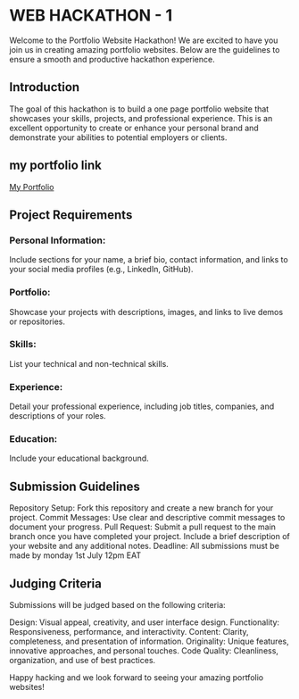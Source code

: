 # WEB HACKATHON - 1
Welcome to the Portfolio Website Hackathon! We are excited to have you join us in creating amazing portfolio websites. Below are the guidelines to ensure a smooth and productive hackathon experience.

## Introduction
The goal of this hackathon is to build a one page portfolio website that showcases your skills, projects, and professional experience. This is an excellent opportunity to create or enhance your personal brand and demonstrate your abilities to potential employers or clients.
##  my portfolio link 
 <a href="https://r-mateke.netlify.app" class="secondary-link btn btn-primary">My Portfolio</a>

## Project Requirements
### Personal Information: 
Include sections for your name, a brief bio, contact information, and links to your social media profiles (e.g., LinkedIn, GitHub).

### Portfolio: 
Showcase your projects with descriptions, images, and links to live demos or repositories.

### Skills: 
List your technical and non-technical skills.

### Experience: 
Detail your professional experience, including job titles, companies, and descriptions of your roles.

### Education: 
Include your educational background.

## Submission Guidelines
Repository Setup: Fork this repository and create a new branch for your project.
Commit Messages: Use clear and descriptive commit messages to document your progress.
Pull Request: Submit a pull request to the main branch once you have completed your project. Include a brief description of your website and any additional notes.
Deadline: All submissions must be made by monday 1st July 12pm EAT

## Judging Criteria
Submissions will be judged based on the following criteria:

Design: Visual appeal, creativity, and user interface design.
Functionality: Responsiveness, performance, and interactivity.
Content: Clarity, completeness, and presentation of information.
Originality: Unique features, innovative approaches, and personal touches.
Code Quality: Cleanliness, organization, and use of best practices.

Happy hacking and we look forward to seeing your amazing portfolio websites!



